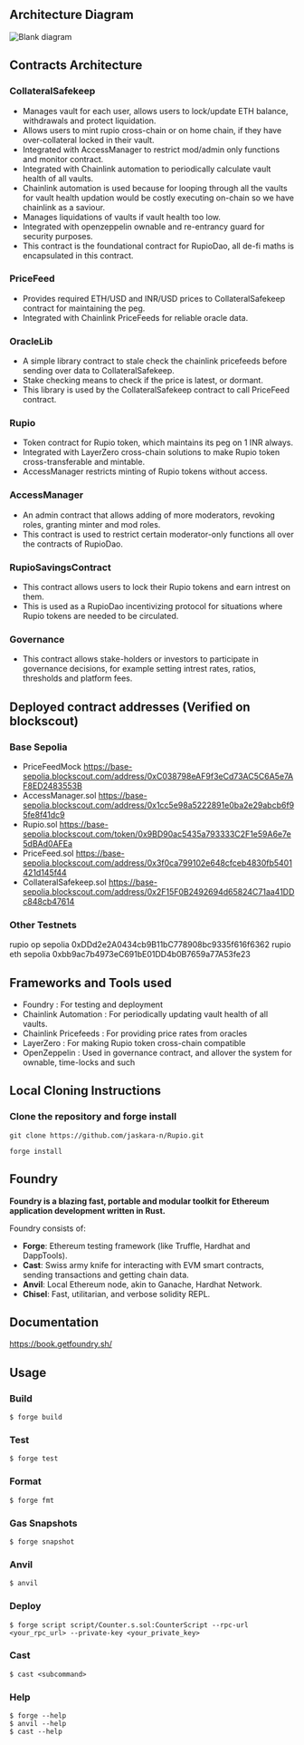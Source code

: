 ## Architecture Diagram

![Blank diagram](https://github.com/user-attachments/assets/e84af58a-7e70-4577-903f-e0555224cc04)

## Contracts Architecture

### CollateralSafekeep

- Manages vault for each user, allows users to lock/update ETH balance, withdrawals and protect liquidation.
- Allows users to mint rupio cross-chain or on home chain, if they have over-collateral locked in their vault.
- Integrated with AccessManager to restrict mod/admin only functions and monitor contract.
- Integrated with Chainlink automation to periodically calculate vault health of all vaults.
- Chainlink automation is used because for looping through all the vaults for vault health updation would be costly executing on-chain so we have chainlink as a saviour.
- Manages liquidations of vaults if vault health too low.
- Integrated with openzeppelin ownable and re-entrancy guard for security purposes.
- This contract is the foundational contract for RupioDao, all de-fi maths is encapsulated in this contract.

### PriceFeed

- Provides required ETH/USD and INR/USD prices to CollateralSafekeep contract for maintaining the peg.
- Integrated with Chainlink PriceFeeds for reliable oracle data.

### OracleLib

- A simple library contract to stale check the chainlink pricefeeds before sending over data to CollateralSafekeep.
- Stake checking means to check if the price is latest, or dormant.
- This library is used by the CollateralSafekeep contract to call PriceFeed contract.

### Rupio

- Token contract for Rupio token, which maintains its peg on 1 INR always.
- Integrated with LayerZero cross-chain solutions to make Rupio token cross-transferable and mintable.
- AccessManager restricts minting of Rupio tokens without access.

### AccessManager

- An admin contract that allows adding of more moderators, revoking roles, granting minter and mod roles.
- This contract is used to restrict certain moderator-only functions all over the contracts of RupioDao.

### RupioSavingsContract

- This contract allows users to lock their Rupio tokens and earn intrest on them.
- This is used as a RupioDao incentivizing protocol for situations where Rupio tokens are needed to be circulated.

### Governance

- This contract allows stake-holders or investors to participate in governance decisions, for example setting intrest rates, ratios, thresholds and platform fees.

## Deployed contract addresses (Verified on blockscout)

### Base Sepolia

- PriceFeedMock
  https://base-sepolia.blockscout.com/address/0xC038798eAF9f3eCd73AC5C6A5e7AF8ED2483553B
- AccessManager.sol
  https://base-sepolia.blockscout.com/address/0x1cc5e98a5222891e0ba2e29abcb6f95fe8f41dc9
- Rupio.sol
  https://base-sepolia.blockscout.com/token/0x9BD90ac5435a793333C2F1e59A6e7e5dBAd0AFEa
- PriceFeed.sol
  https://base-sepolia.blockscout.com/address/0x3f0ca799102e648cfceb4830fb5401421d145f44
- CollateralSafekeep.sol
  https://base-sepolia.blockscout.com/address/0x2F15F0B2492694d65824C71aa41DDc848cb47614

### Other Testnets

rupio op sepolia 0xDDd2e2A0434cb9B11bC778908bc9335f616f6362
rupio eth sepolia 0xbb9ac7b4973eC691bE01DD4b0B7659a77A53fe23

## Frameworks and Tools used

- Foundry : For testing and deployment
- Chainlink Automation : For periodically updating vault health of all vaults.
- Chainlink Pricefeeds : For providing price rates from oracles
- LayerZero : For making Rupio token cross-chain compatible
- OpenZeppelin : Used in governance contract, and allover the system for ownable, time-locks and such

## Local Cloning Instructions

### Clone the repository and forge install

```
git clone https://github.com/jaskara-n/Rupio.git
```

```
forge install
```

## Foundry

**Foundry is a blazing fast, portable and modular toolkit for Ethereum application development written in Rust.**

Foundry consists of:

- **Forge**: Ethereum testing framework (like Truffle, Hardhat and DappTools).
- **Cast**: Swiss army knife for interacting with EVM smart contracts, sending transactions and getting chain data.
- **Anvil**: Local Ethereum node, akin to Ganache, Hardhat Network.
- **Chisel**: Fast, utilitarian, and verbose solidity REPL.

## Documentation

https://book.getfoundry.sh/

## Usage

### Build

```shell
$ forge build
```

### Test

```shell
$ forge test
```

### Format

```shell
$ forge fmt
```

### Gas Snapshots

```shell
$ forge snapshot
```

### Anvil

```shell
$ anvil
```

### Deploy

```shell
$ forge script script/Counter.s.sol:CounterScript --rpc-url <your_rpc_url> --private-key <your_private_key>
```

### Cast

```shell
$ cast <subcommand>
```

### Help

```shell
$ forge --help
$ anvil --help
$ cast --help
```
